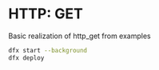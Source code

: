 # HTTP: GET

Basic realization of http_get from examples

```bash
dfx start --background
dfx deploy
```
